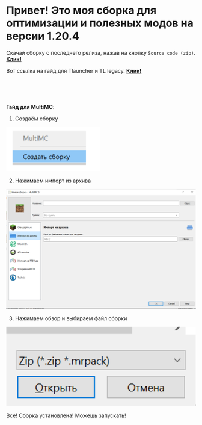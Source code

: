 # Привет! Это моя сборка для оптимизации и полезных модов на версии 1.20.4



Скачай сборку c последнего релиза, нажав на кнопку `Source code (zip)`. [**Клик!**](https://github.com/Kroniks53/client_sborka/releases/)

Вот ссылка на гайд для Tlauncher и TL legacy. [**Клик!**](https://youtu.be/9U89qLSotDA)


<br>
<br>
<br>

**Гайд для MultiMC**:


1. Создаём сборку


<img width="250" alt="image" src="files\image1.png">


2. Нажимаем импорт из архива


<img width="525" alt="image" src="files\image2.png">


3. Нажимаем обзор и выбираем файл сборки


<img width="511" alt="image" src="files\image3.png">


Все! Сборка установлена! Можешь запускать!
